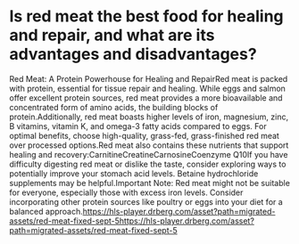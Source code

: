 # Is red meat the best food for healing and repair, and what are its advantages and disadvantages?

Red Meat: A Protein Powerhouse for Healing and RepairRed meat is packed with protein, essential for tissue repair and healing. While eggs and salmon offer excellent protein sources, red meat provides a more bioavailable and concentrated form of amino acids, the building blocks of protein.Additionally, red meat boasts higher levels of iron, magnesium, zinc, B vitamins, vitamin K, and omega-3 fatty acids compared to eggs. For optimal benefits, choose high-quality, grass-fed, grass-finished red meat over processed options.Red meat also contains these nutrients that support healing and recovery:CarnitineCreatineCarnosineCoenzyme Q10If you have difficulty digesting red meat or dislike the taste, consider exploring ways to potentially improve your stomach acid levels. Betaine hydrochloride supplements may be helpful.Important Note: Red meat might not be suitable for everyone, especially those with excess iron levels. Consider incorporating other protein sources like poultry or eggs into your diet for a balanced approach.https://hls-player.drberg.com/asset?path=migrated-assets/red-meat-fixed-sept-5https://hls-player.drberg.com/asset?path=migrated-assets/red-meat-fixed-sept-5